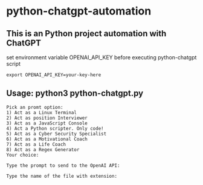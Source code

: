 # python-chatgpt-automation

## This is an Python project automation with ChatGPT

set environment variable OPENAI_API_KEY before executing python-chatgpt script
```
export OPENAI_API_KEY=your-key-here
```

## Usage: python3 python-chatgpt.py
```
Pick an promt option:
1) Act as a Linux Terminal
2) Act as position Interviewer
3) Act as a JavaScript Console
4) Act a Python scripter. Only code!
5) Act as a Cyber Security Specialist
6) Act as a Motivational Coach
7) Act as a Life Coach
8) Act as a Regex Generator
Your choice: 

Type the prompt to send to the OpenAI API: 

Type the name of the file with extension:
```
